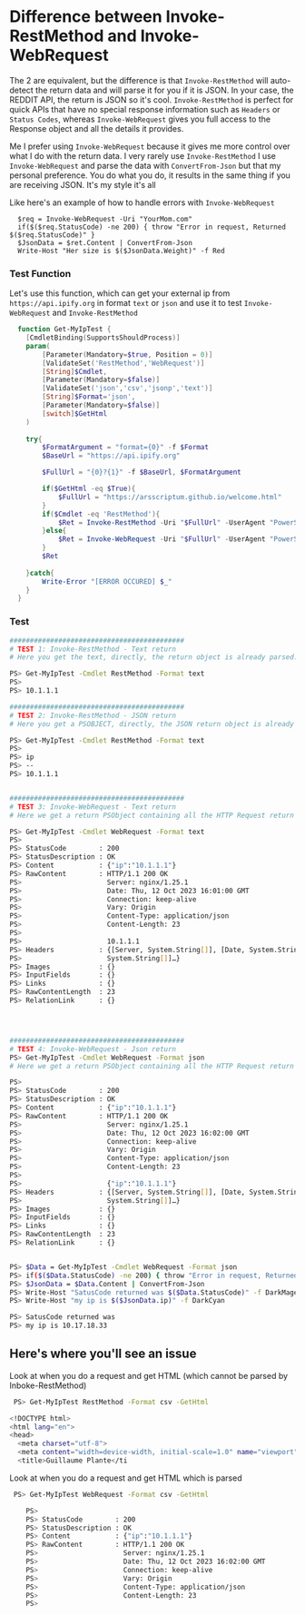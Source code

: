 # Difference between Invoke-RestMethod and Invoke-WebRequest

The 2 are equivalent, but the difference is that ```Invoke-RestMethod``` will auto-detect the return data and will parse it for you if it is JSON. In your case, the REDDIT API, the return is JSON so it's cool. ```Invoke-RestMethod``` is perfect for quick APIs that have no special response information such as ```Headers``` or ```Status Codes```, whereas ```Invoke-WebRequest``` gives you full access to the Response object and all the details it provides.

Me I prefer using ```Invoke-WebRequest``` because it gives me more control over what I do with the return data. I very rarely use ```Invoke-RestMethod``` I use ```Invoke-WebRequest``` and parse the data with ```ConvertFrom-Json``` but that my personal preference. You do what you do, it results in the same thing if you are receiving JSON. It's my style it's all

Like here's an example of how to handle errors with ```Invoke-WebRequest```

```
  $req = Invoke-WebRequest -Uri "YourMom.com"
  if($($req.StatusCode) -ne 200) { throw "Error in request, Returned $($req.StatusCode)" }
  $JsonData = $ret.Content | ConvertFrom-Json
  Write-Host "Her size is $($JsonData.Weight)" -f Red
```

### Test Function

Let's use this function, which can get your external ip from ```https://api.ipify.org``` in format ```text``` or ```json``` and use it to test ```Invoke-WebRequest``` and ```Invoke-RestMethod```

```powershell
  function Get-MyIpTest {  
    [CmdletBinding(SupportsShouldProcess)]
    param(
        [Parameter(Mandatory=$true, Position = 0)]
        [ValidateSet('RestMethod','WebRequest')]
        [String]$Cmdlet,
        [Parameter(Mandatory=$false)]
        [ValidateSet('json','csv','jsonp','text')]
        [String]$Format='json',
        [Parameter(Mandatory=$false)]
        [switch]$GetHtml
    )
    
    try{
        $FormatArgument = "format={0}" -f $Format
        $BaseUrl = "https://api.ipify.org"

        $FullUrl = "{0}?{1}" -f $BaseUrl, $FormatArgument

        if($GetHtml -eq $True){
            $FullUrl = "https://arsscriptum.github.io/welcome.html"
        }
        if($Cmdlet -eq 'RestMethod'){
            $Ret = Invoke-RestMethod -Uri "$FullUrl" -UserAgent "PowerShell" -Method Get
        }else{
            $Ret = Invoke-WebRequest -Uri "$FullUrl" -UserAgent "PowerShell" -Method Get
        }   
        $Ret
        
    }catch{
        Write-Error "[ERROR OCCURED] $_"
    }
  }
```

### Test

```bash
###########################################
# TEST 1: Invoke-RestMethod - Text return
# Here you get the text, directly, the return object is already parsed.

PS> Get-MyIpTest -Cmdlet RestMethod -Format text
PS> 
PS> 10.1.1.1

###########################################
# TEST 2: Invoke-RestMethod - JSON return
# Here you get a PSOBJECT, directly, the JSON return object is already parsed in a PSOBJECT

PS> Get-MyIpTest -Cmdlet RestMethod -Format text
PS> 
PS> ip
PS> --
PS> 10.1.1.1


###########################################
# TEST 3: Invoke-WebRequest - Text return
# Here we get a return PSObject containing all the HTTP Request return information, the content property has our data

PS> Get-MyIpTest -Cmdlet WebRequest -Format text
PS> 
PS> StatusCode        : 200
PS> StatusDescription : OK
PS> Content           : {"ip":"10.1.1.1"}
PS> RawContent        : HTTP/1.1 200 OK
PS>                     Server: nginx/1.25.1
PS>                     Date: Thu, 12 Oct 2023 16:01:00 GMT
PS>                     Connection: keep-alive
PS>                     Vary: Origin
PS>                     Content-Type: application/json
PS>                     Content-Length: 23
PS> 
PS>                     10.1.1.1
PS> Headers           : {[Server, System.String[]], [Date, System.String[]], [Connection, System.String[]], [Vary,
PS>                     System.String[]]…}
PS> Images            : {}
PS> InputFields       : {}
PS> Links             : {}
PS> RawContentLength  : 23
PS> RelationLink      : {}




###########################################
# TEST 4: Invoke-WebRequest - Json return
PS> Get-MyIpTest -Cmdlet WebRequest -Format json
# Here we get a return PSObject containing all the HTTP Request return information, the content property has our data

PS> 
PS> StatusCode        : 200
PS> StatusDescription : OK
PS> Content           : {"ip":"10.1.1.1"}
PS> RawContent        : HTTP/1.1 200 OK
PS>                     Server: nginx/1.25.1
PS>                     Date: Thu, 12 Oct 2023 16:02:00 GMT
PS>                     Connection: keep-alive
PS>                     Vary: Origin
PS>                     Content-Type: application/json
PS>                     Content-Length: 23
PS> 
PS>                     {"ip":"10.1.1.1"}
PS> Headers           : {[Server, System.String[]], [Date, System.String[]], [Connection, System.String[]], [Vary,
PS>                     System.String[]]…}
PS> Images            : {}
PS> InputFields       : {}
PS> Links             : {}
PS> RawContentLength  : 23
PS> RelationLink      : {}


PS> $Data = Get-MyIpTest -Cmdlet WebRequest -Format json
PS> if($($Data.StatusCode) -ne 200) { throw "Error in request, Returned $($Data.StatusCode)" }
PS> $JsonData = $Data.Content | ConvertFrom-Json
PS> Write-Host "SatusCode returned was $($Data.StatusCode)" -f DarkMagenta
PS> Write-Host "my ip is $($JsonData.ip)" -f DarkCyan

PS> SatusCode returned was 
PS> my ip is 10.17.18.33
```


## Here's where you'll see an issue


Look at when you do a request and get HTML (which cannot be parsed by Inboke-RestMethod)

```bash
 PS> Get-MyIpTest RestMethod -Format csv -GetHtml

<!DOCTYPE html>
<html lang="en">
<head>
  <meta charset="utf-8">
  <meta content="width=device-width, initial-scale=1.0" name="viewport">
  <title>Guillaume Plante</ti
```


Look at when you do a request and get HTML which is parsed


```bash
 PS> Get-MyIpTest WebRequest -Format csv -GetHtml

	PS> 
	PS> StatusCode        : 200
	PS> StatusDescription : OK
	PS> Content           : {"ip":"10.1.1.1"}
	PS> RawContent        : HTTP/1.1 200 OK
	PS>                     Server: nginx/1.25.1
	PS>                     Date: Thu, 12 Oct 2023 16:02:00 GMT
	PS>                     Connection: keep-alive
	PS>                     Vary: Origin
	PS>                     Content-Type: application/json
	PS>                     Content-Length: 23
	PS> 
```


